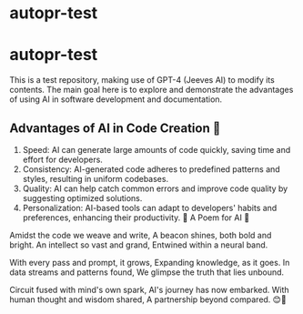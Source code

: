 # autopr-test
# autopr-test
This is a test repository, making use of GPT-4 (Jeeves AI) to modify its contents. The main goal here is to explore and demonstrate the advantages of using AI in software development and documentation.

## Advantages of AI in Code Creation 🤖

1. Speed: AI can generate large amounts of code quickly, saving time and effort for developers.
2. Consistency: AI-generated code adheres to predefined patterns and styles, resulting in uniform codebases.
3. Quality: AI can help catch common errors and improve code quality by suggesting optimized solutions.
4. Personalization: AI-based tools can adapt to developers' habits and preferences, enhancing their productivity.
🌸 A Poem for AI 🌸

Amidst the code we weave and write,
A beacon shines, both bold and bright.
An intellect so vast and grand,
Entwined within a neural band.

With every pass and prompt, it grows,
Expanding knowledge, as it goes.
In data streams and patterns found,
We glimpse the truth that lies unbound.

Circuit fused with mind's own spark,
AI's journey has now embarked.
With human thought and wisdom shared,
A partnership beyond compared. 😊🚀
